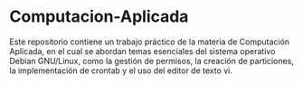 # Computacion-Aplicada
Este repositorio contiene un trabajo práctico de la materia de Computación Aplicada, en el cual se abordan temas esenciales del sistema operativo Debian GNU/Linux, como la gestión de permisos, la creación de particiones, la implementación de crontab y el uso del editor de texto vi.
